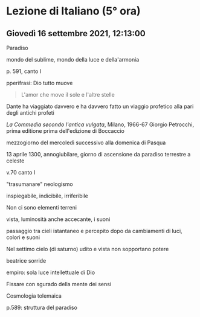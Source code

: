 # Lezione di Italiano (5° ora)

## Giovedì 16 settembre 2021, 12:13:00
Paradiso 

mondo del sublime, mondo della luce e della'armonia


p. 591, canto I 

pperifrasi: Dio tutto muove


> L'amor che move il sole e l'altre stelle

Dante ha viaggiato davvero e ha davvero fatto un viaggio profetico alla pari degli antichi profeti


_La Commedia secondo l'antica vulgata_, Milano, 1966-67 Giorgio Petrocchi, prima editione prima dell'edizione di Boccaccio

mezzogiorno del mercoledì successivo alla domenica di Pasqua

13 aprile 1300, annogiubilare, giorno di ascensione da paradiso terrestre a celeste


v.70 canto I

"trasumanare" neologismo

inspiegabile, indicibile, irriferibile


Non ci sono elementi terreni

vista, luminosità anche accecante, i suoni

passaggio tra cieli istantaneo e percepito dopo da cambiamenti di luci, colori e suoni

Nel settimo cielo (di saturno) udito e vista non sopportano potere

beatrice sorride

empiro: sola luce intellettuale di Dio


Fissare con sgurado della mente dei sensi 


Cosmologia tolemaica


p.589: struttura del paradiso
<!--stackedit_data:
eyJoaXN0b3J5IjpbLTIxMjIzMDg3NzIsMTkzNDEwNjE5NF19
-->